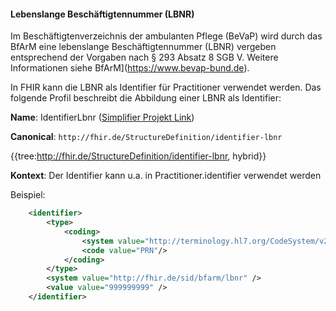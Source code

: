 #### Lebenslange Beschäftigtennummer (LBNR)

Im Beschäftigtenverzeichnis der ambulanten Pflege (BeVaP) wird durch das BfArM eine lebenslange Beschäftigtennummer (LBNR) vergeben entsprechend der Vorgaben nach § 293 Absatz 8 SGB V. Weitere Informationen siehe BfArM](https://www.bevap-bund.de).

In FHIR kann die LBNR als Identifier für Practitioner verwendet werden.
Das folgende Profil beschreibt die Abbildung einer LBNR als Identifier:

**Name**: IdentifierLbnr ([Simplifier Projekt Link](https://simplifier.net/resolve?canonical=http://fhir.de/StructureDefinition/identifier-lbnr&scope=de.basisprofil.r4@1.5.4))

**Canonical**: `http://fhir.de/StructureDefinition/identifier-lbnr`

{{tree:http://fhir.de/StructureDefinition/identifier-lbnr, hybrid}}

**Kontext**: Der Identifier kann u.a. in Practitioner.identifier verwendet werden

Beispiel:

```xml
    <identifier>
        <type>
            <coding>
                <system value="http://terminology.hl7.org/CodeSystem/v2-0203"/>
                <code value="PRN"/>
            </coding>
        </type>
        <system value="http://fhir.de/sid/bfarm/lbnr" />
        <value value="999999999" />
    </identifier>
```